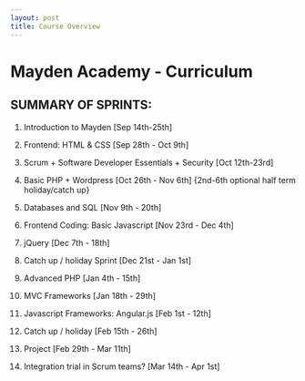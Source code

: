 ```yaml
---
layout: post
title: Course Overview
---
```


# Mayden Academy - Curriculum

## SUMMARY OF SPRINTS:

1. Introduction to Mayden [Sep 14th-25th]

2. Frontend: HTML & CSS [Sep 28th - Oct 9th]

3. Scrum + Software Developer Essentials + Security [Oct 12th-23rd]

4. Basic PHP + Wordpress [Oct 26th - Nov 6th] {2nd-6th optional half term holiday/catch up}

5. Databases and SQL [Nov 9th - 20th]

6. Frontend Coding: Basic Javascript [Nov 23rd - Dec 4th]

8. jQuery [Dec 7th - 18th]

9. Catch up / holiday Sprint [Dec 21st - Jan 1st]

10. Advanced PHP [Jan 4th - 15th]

11. MVC Frameworks [Jan 18th - 29th]

12. Javascript Frameworks: Angular.js [Feb 1st - 12th]

13. Catch up / holiday [Feb 15th - 26th]

14. Project [Feb 29th - Mar 11th]

15. Integration trial in Scrum teams? [Mar 14th - Apr 1st]
